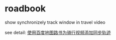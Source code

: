 # roadbook
show synchronizely track window in travel video

see detail: [使用百度地图路书为骑行视频添加同步轨迹](https://www.cnblogs.com/goodcitizen/p/add_synchronous_track_for_ride_video_by_baidu_roadmap.html)
